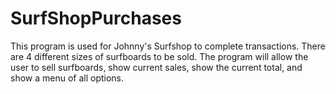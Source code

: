 # SurfShopPurchases
 This program is used for Johnny's Surfshop to complete transactions. There are 4 different sizes of surfboards to be sold. The program will allow the user to sell surfboards, show current sales, show the current total, and show a menu of all options.
